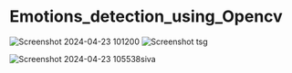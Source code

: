# Emotions_detection_using_Opencv

![Screenshot 2024-04-23 101200](https://github.com/TSG25/Emotions_detection_using_Opencv_CNN/assets/143053924/74851789-2e9b-4fb4-91ec-2d323b4a4b1e)
![Screenshot tsg](https://github.com/TSG25/Emotions_detection_using_Opencv_CNN/assets/143053924/d1c5dbe3-a5c2-48d5-af7f-8cb9bb746121)

![Screenshot 2024-04-23 105538siva](https://github.com/TSG25/Emotions_detection_using_Opencv_CNN/assets/143053924/33dc18d2-6438-48eb-aef7-675916102d05)
